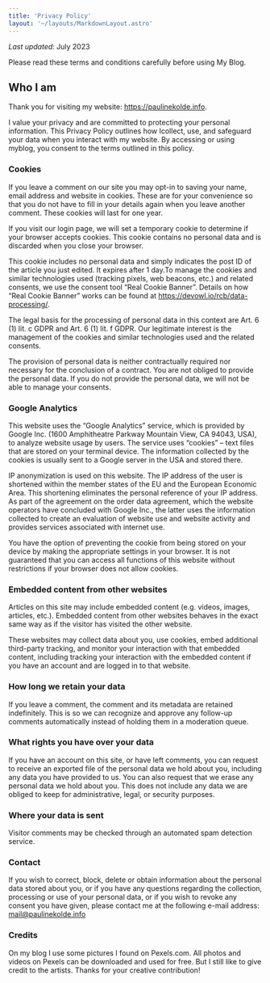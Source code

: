 ```yaml
---
title: 'Privacy Policy'
layout: '~/layouts/MarkdownLayout.astro'
---
```


_Last updated_: July 2023

Please read these terms and conditions carefully before using My Blog.

## Who I am
Thank you for visiting my website: https://paulinekolde.info.

I value your privacy and are committed to protecting your personal information. This Privacy Policy outlines how Icollect, use, and safeguard your data when you interact with my website. By accessing or using myblog, you consent to the terms outlined in this policy.

### Cookies
If you leave a comment on our site you may opt-in to saving your name, email address and website in cookies. These are for your convenience so that you do not have to fill in your details again when you leave another comment. These cookies will last for one year.

If you visit our login page, we will set a temporary cookie to determine if your browser accepts cookies. This cookie contains no personal data and is discarded when you close your browser.

This cookie includes no personal data and simply indicates the post ID of the article you just edited. It expires after 1 day.To manage the cookies and similar technologies used (tracking pixels, web beacons, etc.) and related consents, we use the consent tool “Real Cookie Banner”. Details on how “Real Cookie Banner” works can be found at https://devowl.io/rcb/data-processing/.

The legal basis for the processing of personal data in this context are Art. 6 (1) lit. c GDPR and Art. 6 (1) lit. f GDPR. Our legitimate interest is the management of the cookies and similar technologies used and the related consents.

The provision of personal data is neither contractually required nor necessary for the conclusion of a contract. You are not obliged to provide the personal data. If you do not provide the personal data, we will not be able to manage your consents.

### Google Analytics
This website uses the “Google Analytics” service, which is provided by Google Inc. (1600 Amphitheatre Parkway Mountain View, CA 94043, USA), to analyze website usage by users. The service uses “cookies” – text files that are stored on your terminal device. The information collected by the cookies is usually sent to a Google server in the USA and stored there.

IP anonymization is used on this website. The IP address of the user is shortened within the member states of the EU and the European Economic Area. This shortening eliminates the personal reference of your IP address. As part of the agreement on the order data agreement, which the website operators have concluded with Google Inc., the latter uses the information collected to create an evaluation of website use and website activity and provides services associated with internet use.

You have the option of preventing the cookie from being stored on your device by making the appropriate settings in your browser. It is not guaranteed that you can access all functions of this website without restrictions if your browser does not allow cookies.

### Embedded content from other websites
Articles on this site may include embedded content (e.g. videos, images, articles, etc.). Embedded content from other websites behaves in the exact same way as if the visitor has visited the other website.

These websites may collect data about you, use cookies, embed additional third-party tracking, and monitor your interaction with that embedded content, including tracking your interaction with the embedded content if you have an account and are logged in to that website.

### How long we retain your data
If you leave a comment, the comment and its metadata are retained indefinitely. This is so we can recognize and approve any follow-up comments automatically instead of holding them in a moderation queue.

### What rights you have over your data
If you have an account on this site, or have left comments, you can request to receive an exported file of the personal data we hold about you, including any data you have provided to us. You can also request that we erase any personal data we hold about you. This does not include any data we are obliged to keep for administrative, legal, or security purposes.

### Where your data is sent
Visitor comments may be checked through an automated spam detection service.

### Contact
If you wish to correct, block, delete or obtain information about the personal data stored about you, or if you have any questions regarding the collection, processing or use of your personal data, or if you wish to revoke any consent you have given, please contact me at the following e-mail address: mail@paulinekolde.info

### Credits
On my blog I use some pictures I found on Pexels.com. All photos and videos on Pexels can be downloaded and used for free. But I still like to give credit to the artists. Thanks for your creative contribution!
